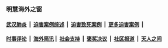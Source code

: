 
### 明慧海外之窗

####  [武汉肺炎](indexes/365.md?t=03231800) &nbsp;|&nbsp;  [迫害案例综述](indexes/328.md?t=03231800) &nbsp;|&nbsp; [迫害致死案例](indexes/277.md?t=03231800)  &nbsp;|&nbsp; [更多迫害案例](indexes/81.md?t=03231800)  &nbsp;|&nbsp; 
####  [时事评论](indexes/19.md?t=03231800) &nbsp;|&nbsp; [海外简讯](indexes/245.md?t=03231800)&nbsp;|&nbsp;  [社会支持](indexes/140.md?t=03231800) &nbsp;|&nbsp; [褒奖决议](indexes/282.md?t=03231800) &nbsp;|&nbsp; [社区报道](indexes/91.md?t=03231800)  &nbsp;|&nbsp; [天人之间](indexes/78.md?t=03231800) 

